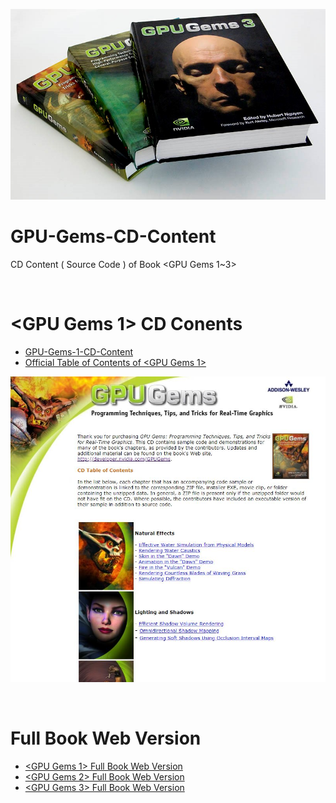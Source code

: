 ![](Media/cover.jpg)

# GPU-Gems-CD-Content

CD Content ( Source Code ) of Book <GPU Gems 1~3>

<br>


# <GPU Gems 1> CD Conents

 - [ GPU-Gems-1-CD-Content](/GPU-Gems-1-CD-Content/)
 - [ Official Table of Contents of <GPU Gems 1> ](http://http.download.nvidia.com/developer/GPU_Gems/CD_Image/Index.html)

![](Media/Gems1.jpg)






<br>

# <GPU Gems> Full Book Web Version

- [<GPU Gems 1> Full Book Web Version](https://developer.nvidia.com/gpugems/GPUGems/gpugems_pref01.html)
- [<GPU Gems 2> Full Book Web Version](https://developer.nvidia.com/gpugems/GPUGems2/gpugems2_inside_front_cover.html)
- [<GPU Gems 3> Full Book Web Version](https://developer.nvidia.com/gpugems/GPUGems3/gpugems3_pref01.html)



